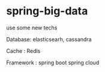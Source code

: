 # spring-big-data
 use some new techs
 
 Database: elasticsearh, cassandra
 
 Cache : Redis

 Framework : spring boot spring cloud
